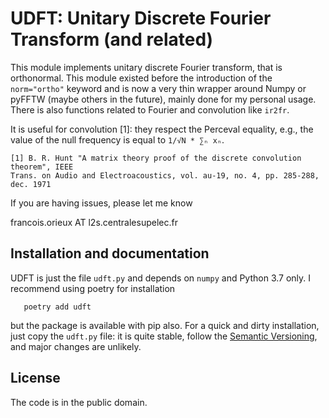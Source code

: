 # UDFT: Unitary Discrete Fourier Transform (and related)

This module implements unitary discrete Fourier transform, that is orthonormal.
This module existed before the introduction of the `norm="ortho"` keyword and is
now a very thin wrapper around Numpy or pyFFTW (maybe others in the future),
mainly done for my personal usage. There is also functions related to Fourier
and convolution like `ir2fr`.

It is useful for convolution [1]: they respect the Perceval equality, e.g., the
value of the null frequency is equal to `1/√N * ∑ₙ xₙ`.

```
[1] B. R. Hunt "A matrix theory proof of the discrete convolution theorem", IEEE
Trans. on Audio and Electroacoustics, vol. au-19, no. 4, pp. 285-288, dec. 1971
```

If you are having issues, please let me know

francois.orieux AT l2s.centralesupelec.fr

## Installation and documentation

UDFT is just the file `udft.py` and depends on `numpy` and Python 3.7 only. I
recommend using poetry for installation

```
   poetry add udft
```

but the package is available with pip also. For a quick and dirty installation,
just copy the `udft.py` file: it is quite stable, follow the [Semantic
Versioning](https://semver.org/spec/v2.0.0.html), and major changes are
unlikely.

## License

The code is in the public domain.
